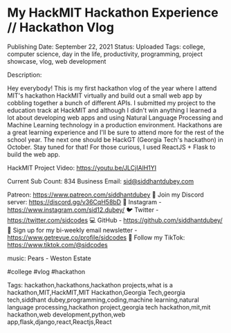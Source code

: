 # My HackMIT Hackathon Experience // Hackathon Vlog

Publishing Date: September 22, 2021
Status: Uploaded
Tags: college, computer science, day in the life, productivity, programming, project showcase, vlog, web development

Description:

Hey everybody! This is my first hackathon vlog of the year where I attend MIT's hackathon HackMIT virtually and build out a small web app by cobbling together a bunch of different APIs. I submitted my project to the education track at HackMIT and although I didn't win anything I learned a lot about developing web apps and using Natural Language Processing and Machine Learning technology in a production environment. Hackathons are a great learning experience and I'll be sure to attend more for the rest of the school year. The next one should be HackGT (Georgia Tech's hackathon) in October. Stay tuned for that!  For those curious, I used ReactJS + Flask to build the web app.

HackMIT Project Video: https://youtu.be/JLCjIAlH1YI

Current Sub Count: 834
Business Email: sid@siddhantdubey.com

Patreon: https://www.patreon.com/siddhantdubey
🤖 Join my Discord server: https://discord.gg/v36CqH58bD
📸  Instagram - https://www.instagram.com/sid12.dubey/
🐦  Twitter - https://twitter.com/sidcodes
💻  GitHub - https://github.com/siddhantdubey/
💌  Sign up for my bi-weekly email newsletter - https://www.getrevue.co/profile/sidcodes
🎵 Follow my TikTok: https://www.tiktok.com/@sidcodes

music:
Pears - Weston Estate

#college #vlog #hackathon

Tags: hackathon,hackathons,hackathon projects,what is a hackathon,MIT,HackMIT,MIT Hackathon,Georgia Tech,georgia tech,siddhant dubey,programming,coding,machine learning,natural language processing,hackathon project,georgia tech hackathon,mit,mit hackathon,web development,python,web app,flask,django,react,Reactjs,React
